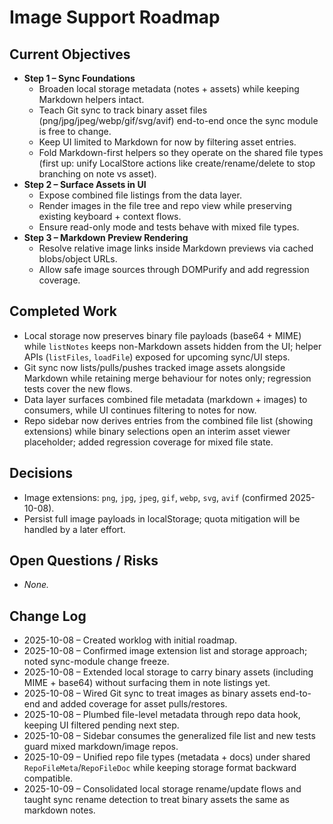 <!-- Worklog for expanding VibeNote to support image assets -->

# Image Support Roadmap

## Current Objectives
- **Step 1 – Sync Foundations**  
  - Broaden local storage metadata (notes + assets) while keeping Markdown helpers intact.  
  - Teach Git sync to track binary asset files (png/jpg/jpeg/webp/gif/svg/avif) end-to-end once the sync module is free to change.  
  - Keep UI limited to Markdown for now by filtering asset entries.
  - Fold Markdown-first helpers so they operate on the shared file types (first up: unify LocalStore actions like create/rename/delete to stop branching on note vs asset).
- **Step 2 – Surface Assets in UI**  
  - Expose combined file listings from the data layer.  
  - Render images in the file tree and repo view while preserving existing keyboard + context flows.  
  - Ensure read-only mode and tests behave with mixed file types.
- **Step 3 – Markdown Preview Rendering**  
  - Resolve relative image links inside Markdown previews via cached blobs/object URLs.  
  - Allow safe image sources through DOMPurify and add regression coverage.

## Completed Work
- Local storage now preserves binary file payloads (base64 + MIME) while `listNotes` keeps non-Markdown assets hidden from the UI; helper APIs (`listFiles`, `loadFile`) exposed for upcoming sync/UI steps.
- Git sync now lists/pulls/pushes tracked image assets alongside Markdown while retaining merge behaviour for notes only; regression tests cover the new flows.
- Data layer surfaces combined file metadata (markdown + images) to consumers, while UI continues filtering to notes for now.
- Repo sidebar now derives entries from the combined file list (showing extensions) while binary selections open an interim asset viewer placeholder; added regression coverage for mixed file state.

## Decisions
- Image extensions: `png`, `jpg`, `jpeg`, `gif`, `webp`, `svg`, `avif` (confirmed 2025-10-08).  
- Persist full image payloads in localStorage; quota mitigation will be handled by a later effort.

## Open Questions / Risks
- _None._

## Change Log
- 2025-10-08 – Created worklog with initial roadmap.
- 2025-10-08 – Confirmed image extension list and storage approach; noted sync-module change freeze.
- 2025-10-08 – Extended local storage to carry binary assets (including MIME + base64) without surfacing them in note listings yet.
- 2025-10-08 – Wired Git sync to treat images as binary assets end-to-end and added coverage for asset pulls/restores.
- 2025-10-08 – Plumbed file-level metadata through repo data hook, keeping UI filtered pending next step.
- 2025-10-08 – Sidebar consumes the generalized file list and new tests guard mixed markdown/image repos.
- 2025-10-09 – Unified repo file types (metadata + docs) under shared `RepoFileMeta`/`RepoFileDoc` while keeping storage format backward compatible.
- 2025-10-09 – Consolidated local storage rename/update flows and taught sync rename detection to treat binary assets the same as markdown notes.
